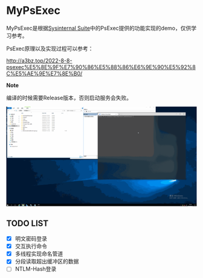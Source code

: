 # MyPsExec

MyPsExec是根据[Sysinternal Suite](https://docs.microsoft.com/en-us/sysinternals/downloads/sysinternals-suite)中的PsExec提供的功能实现的demo，仅供学习参考。

PsExec原理以及实现过程可以参考：

http://a3bz.top/2022-8-8-psexec%E5%8E%9F%E7%90%86%E5%88%86%E6%9E%90%E5%92%8C%E5%AE%9E%E7%8E%B0/

**Note**

编译的时候需要Release版本，否则启动服务会失败。

![](.\display.gif)

## TODO LIST

- [x] 明文密码登录
- [x] 交互执行命令
- [x] 多线程实现命名管道
- [x] 分段读取超出缓冲区的数据
- [ ] NTLM-Hash登录
